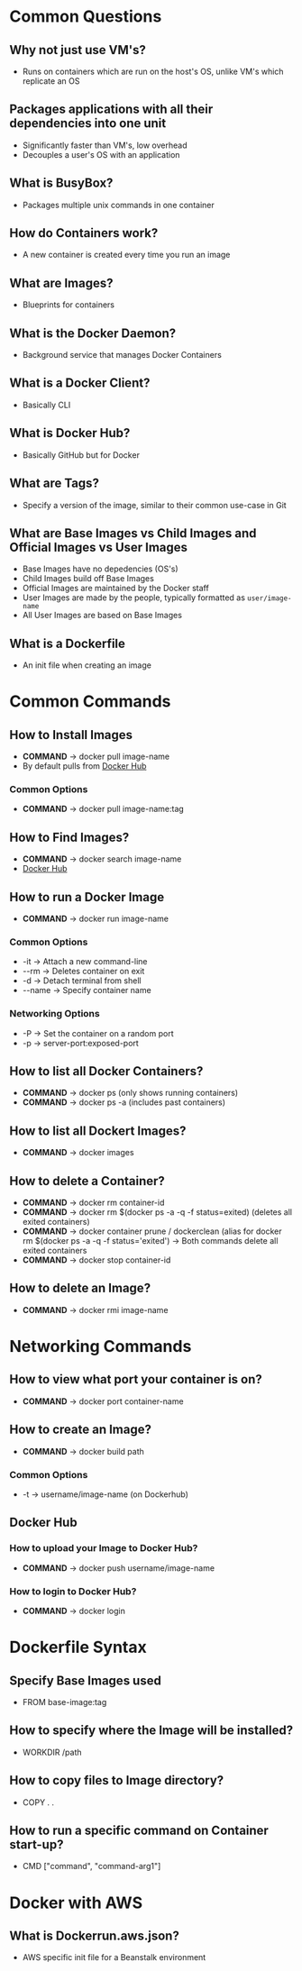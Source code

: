 # Common Questions
## Why not just use VM's?
- Runs on containers which are run on the host's OS, unlike VM's which replicate an OS

## Packages applications with all their dependencies into one unit
- Significantly faster than VM's, low overhead
- Decouples a user's OS with an application

## What is BusyBox?
- Packages multiple unix commands in one container

## How do Containers work?
- A new container is created every time you run an image

## What are Images?
- Blueprints for containers

## What is the Docker Daemon?
- Background service that manages Docker Containers

## What is a Docker Client?
- Basically CLI

## What is Docker Hub?
- Basically GitHub but for Docker

## What are Tags?
- Specify a version of the image, similar to their common use-case in Git

## What are Base Images vs Child Images and Official Images vs User Images
- Base Images have no depedencies (OS's)
- Child Images build off Base Images
- Official Images are maintained by the Docker staff
- User Images are made by the people, typically formatted as ```user/image-name```
- All User Images are based on Base Images

## What is a Dockerfile
- An init file when creating an image

# Common Commands
## How to Install Images
- __COMMAND__ -> docker pull image-name
- By default pulls from [Docker Hub](https://hub.docker.com/search?q=)
### Common Options
- __COMMAND__ -> docker pull image-name:tag

## How to Find Images?
- __COMMAND__ -> docker search image-name
- [Docker Hub](https://hub.docker.com/search?q=)

## How to run a Docker Image
- __COMMAND__ -> docker run image-name
### Common Options
- -it -> Attach a new command-line
- --rm -> Deletes container on exit
- -d -> Detach terminal from shell
- --name -> Specify container name

### Networking Options
- -P -> Set the container on a random port
- -p -> server-port:exposed-port

## How to list all Docker Containers?
- __COMMAND__ -> docker ps (only shows running containers)
- __COMMAND__ -> docker ps -a (includes past containers)

## How to list all Dockert Images?
- __COMMAND__ -> docker images

## How to delete a Container?
- __COMMAND__ -> docker rm container-id
- __COMMAND__ -> docker rm $(docker ps -a -q -f status=exited) (deletes all exited containers)
- __COMMAND__ -> docker container prune / dockerclean (alias for docker rm $(docker ps -a -q -f status='exited') -> Both commands delete all exited containers
- __COMMAND__ -> docker stop container-id

## How to delete an Image?
- __COMMAND__ -> docker rmi image-name

# Networking Commands
## How to view what port your container is on?
- __COMMAND__ -> docker port container-name

## How to create an Image?
- __COMMAND__ -> docker build path

### Common Options
- -t -> username/image-name (on Dockerhub)

## Docker Hub
### How to upload your Image to Docker Hub?
- __COMMAND__ -> docker push username/image-name

### How to login to Docker Hub?
- __COMMAND__ -> docker login

# Dockerfile Syntax
## Specify Base Images used
- FROM base-image:tag

## How to specify where the Image will be installed?
- WORKDIR /path

## How to copy files to Image directory?
- COPY . .

## How to run a specific command on Container start-up?
- CMD ["command", "command-arg1"]

# Docker with AWS
## What is Dockerrun.aws.json?
- AWS specific init file for a Beanstalk environment
